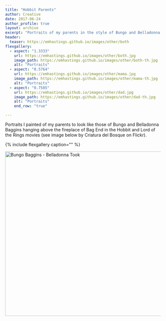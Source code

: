 ```yaml
---
title: "Hobbit Parents"
author: Creative
date: 2017-06-24
author_profile: true
layout: archive
excerpt: "Portraits of my parents in the style of Bungo and Belladonna Baggins."
header:
  teaser: https://emhastings.github.io/images/other/both
flexgallery:
  - aspect: "1.3333"
    url: https://emhastings.github.io/images/other/both.jpg
    image_path: https://emhastings.github.io/images/other/both-th.jpg
    alt: "Portraits"    
  - aspect: "0.5764"
    url: https://emhastings.github.io/images/other/mama.jpg
    image_path: https://emhastings.github.io/images/other/mama-th.jpg
    alt: "Portraits"  
  - aspect: "0.7505"
    url: https://emhastings.github.io/images/other/dad.jpg
    image_path: https://emhastings.github.io/images/other/dad-th.jpg
    alt: "Portraits"     
    end_row: "true"

---
```


Portraits I painted of my parents to look like those of Bungo and Belladonna Baggins hanging above the fireplace of Bag End in the Hobbit and Lord of the Rings movies (see image below by Criatura del Bosque on Flickr).

{% include flexgallery caption="" %}

<a data-flickr-embed="true" data-header="true" data-footer="true"  href="https://www.flickr.com/photos/78808534@N00/9211398188" title="Bungo Baggins - Belladonna Took"><img src="https://live.staticflickr.com/2833/9211398188_83a5e4566e_b.jpg" width="800" height="533" alt="Bungo Baggins - Belladonna Took"></a><script async src="//embedr.flickr.com/assets/client-code.js" charset="utf-8"></script>


